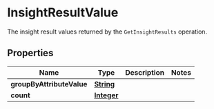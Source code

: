 

# InsightResultValue

The insight result values returned by the <code>GetInsightResults</code> operation.

## Properties

| Name | Type | Description | Notes |
|------------ | ------------- | ------------- | -------------|
|**groupByAttributeValue** | [**String**](String.md) |  |  |
|**count** | [**Integer**](Integer.md) |  |  |



